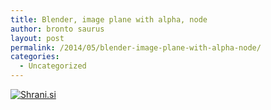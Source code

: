 ```yaml
---
title: Blender, image plane with alpha, node
author: bronto saurus
layout: post
permalink: /2014/05/blender-image-plane-with-alpha-node/
categories:
  - Uncategorized
---
```

[<img src="http://shrani.si/t/12/lY/4TsVqdpW/imageplane.jpg" style="border: 0px;" alt="Shrani.si" />][1]

 [1]: http://shrani.si/f/12/lY/4TsVqdpW/imageplane.png